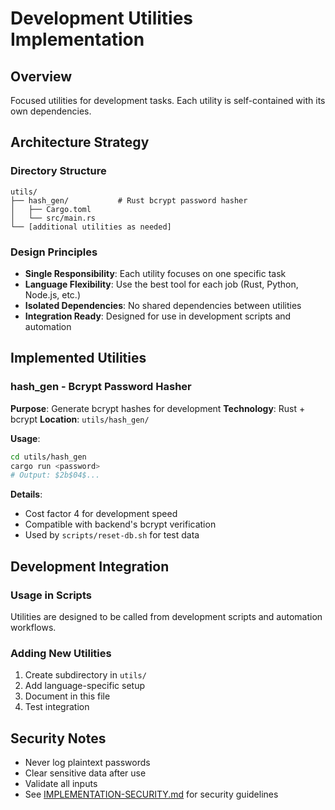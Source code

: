 # Development Utilities Implementation

## Overview
Focused utilities for development tasks. Each utility is self-contained with its own dependencies.

## Architecture Strategy

### Directory Structure
```
utils/
├── hash_gen/           # Rust bcrypt password hasher
│   ├── Cargo.toml
│   └── src/main.rs
└── [additional utilities as needed]
```

### Design Principles
- **Single Responsibility**: Each utility focuses on one specific task
- **Language Flexibility**: Use the best tool for each job (Rust, Python, Node.js, etc.)
- **Isolated Dependencies**: No shared dependencies between utilities
- **Integration Ready**: Designed for use in development scripts and automation

## Implemented Utilities

### hash_gen - Bcrypt Password Hasher

**Purpose**: Generate bcrypt hashes for development
**Technology**: Rust + bcrypt
**Location**: `utils/hash_gen/`

**Usage**:
```bash
cd utils/hash_gen
cargo run <password>
# Output: $2b$04$...
```

**Details**:
- Cost factor 4 for development speed
- Compatible with backend's bcrypt verification
- Used by `scripts/reset-db.sh` for test data

## Development Integration

### Usage in Scripts
Utilities are designed to be called from development scripts and automation workflows.

### Adding New Utilities
1. Create subdirectory in `utils/`
2. Add language-specific setup
3. Document in this file
4. Test integration

## Security Notes
- Never log plaintext passwords
- Clear sensitive data after use
- Validate all inputs
- See [IMPLEMENTATION-SECURITY.md](IMPLEMENTATION-SECURITY.md) for security guidelines